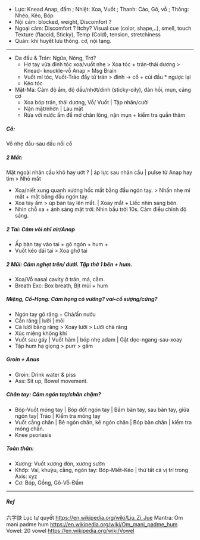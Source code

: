 + Lực: Knead Anap, đấm ; Nhiệt: Xoa, Vuốt ; Thanh: Cào, Gõ, vỗ ; Thông: Nhéo, Kéo, Bóp
+ Nội cảm: blocked, weight, Discomfort ?
+ Ngoại cảm: Discomfort ? Itchy? Visual cue (color, shape,..), smell, touch Texture (flaccid, Sticky), Temp (Cold), tension, stretchiness
+ Quán: khí huyết lưu thông. cơ, nội tạng.
---
+ Da đầu & Trán: Ngứa, Nóng, Trơ?
  + Hơ tay vừa đỉnh tóc xoa/vuốt nhẹ > Xoa tóc + trán-thái dương > Knead- knuckle-vỗ Anap > Msg Brain
  + Vuốt mí tóc,  Vuốt-Trảo đẩy từ trán > đỉnh -> cổ + cúi đầu * ngược lại
  + Kéo tóc
+ Mặt-Má: Cảm độ ẩm, độ dầu/nhớt/dính (sticky-oily), đàn hồi, mụn, căng cơ
  + Xoa bóp trán, thái dương, Vỗ/ Vuốt | Tập nhăn/cười
  + Nặn mặt/nhờn | Lau mặt 
  + Rửa với nước ấm để mở chân lông, nặn mụn + kiểm tra quần thâm
##### Cổ: 
Vỗ nhẹ đầu-sau đầu nối cổ
##### 2 Mắt:  
Mặt ngoài nhãn cầu khô hay ướt ? | áp lực sau nhãn cầu | pulse từ Anap hay tim > Nhỏ mắt
+ Xoa/niết xung quanh xương hốc mắt bằng đầu ngón tay. > Nhấn nhẹ mí mắt + mắt bằng đầu ngón tay. 
+ Xoa tay ấm > úp bàn tay lên mắt. | Xoay mắt + Liếc nhìn sang bên.
+ Nhìn chỗ xa + ánh sáng mặt trời: Nhìn bầu trời 10s. Cảm điều chỉnh độ sáng.
##### 2 Tai: Cảm vòi nhĩ air/Anap 
+ Ấp bàn tay vào tai + gõ ngón + hum +
+ Vuốt kéo dái tai > Xoa ghờ tai
##### 2 Mũi: Cảm nghẹt trên/ dưới. Tập thở 1 bên + hum.
+ Xoa/Vỗ nasal cavity ở trán, má, cằm.
+ Breath Exc: Box breath, Bịt mũi + hum
##### Miệng, Cổ-Họng: Cảm họng có vướng? vai-cổ sượng/cứng? 
+ Ngón tay gõ răng + Chà/ấn nướu
+ Cắn răng | lưỡi | môi
+ Cà lưỡi bằng răng > Xoay lưỡi > Lưỡi chà răng
+ Xúc miệng không khí
+ Vuốt sau gáy | Vuốt hàm | bóp nhẹ adam | Gật dọc-ngang-sau-xoay
+ Tập hum hạ giọng > purr > gầm
##### Groin + Anus
+ Groin: Drink water & piss
+ Ass: Sit up, Bowel movement.
##### Chân tay: Cảm ngón tay/chân chậm?
+ Bóp-Vuốt móng tay | Bóp đốt ngón tay | Bấm bàn tay, sau bàn tay, giữa ngón tay| Trảo | Kiểm tra móng tay
+ Vuốt cẳng chân | Bẻ ngón chân, kẽ ngón chân | Bóp bàn chân | kiểm tra móng chân.
+ Knee psoriasis
##### Toàn thân: 
+ Xương: Vuốt xương đòn, xương sườn
+ Khớp: Vai, khuỷu, cẳng, ngón tay: Bóp-Miết-Kéo | thử tất cả vị trí trong Axis: xyz
+ Cơ: Bóp, Gồng, Gõ-Vỗ-Đấm
---
##### Ref
六字訣 Lục tự quyết
https://en.wikipedia.org/wiki/Liu_Zi_Jue
Mantra: Om mani padme hum
https://en.wikipedia.org/wiki/Om_mani_padme_hum
Vowel: 20 vowel
https://en.wikipedia.org/wiki/Vowel
